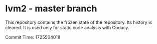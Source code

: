 # lvm2 - master branch

This repository contains the frozen state of the repository.
Its history is cleared. It is used only for static code
analysis with Codacy.

Commit Time: 1725504018